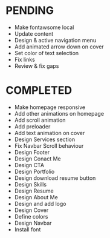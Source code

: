 # PENDING
- Make fontawsome local
- Update content
- Design & active navigation menu
- Add animated arrow down on cover
- Set color of text selection
- Fix links
- Review & fix gaps

# COMPLETED
- Make homepage responsive
- Add other animations on homepage
- Add scroll animation
- Add preloader
- Add text animation on cover
- Design Services section
- Fix Navbar Scroll behaviour
- Design Footer
- Design Conact Me
- Design CTA
- Design Portfolio
- Design download resume button
- Design Skills
- Design Resume
- Design About Me
- Design and add logo
- Design Cover
- Define colors
- Design Navbar
- Install font